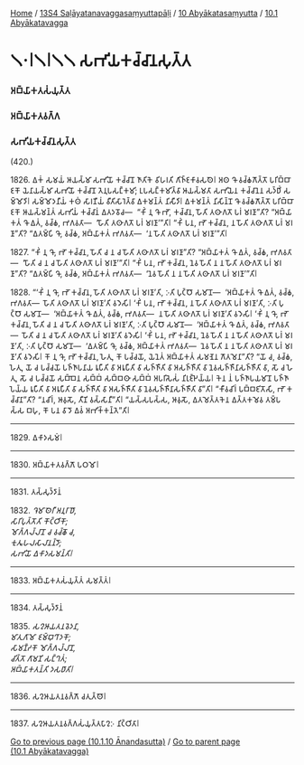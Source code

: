
[Home](/) / [13S4 Saḷāyatanavaggasaṃyuttapāḷi](../../../13S4.md) / [10 Abyākatasaṃyutta](../../10.md) / [10.1 Abyākatavagga](../10.1.md)

# 𑁧𑁦𑁇𑁧𑁇𑁧𑁧 𑀲𑀪𑀺𑀬𑀓𑀘𑁆𑀘𑀸𑀦𑀲𑀼𑀢𑁆𑀢

### 𑀅𑀩𑁆𑀬𑀸𑀓𑀢𑀲𑀁𑀬𑀼𑀢𑁆𑀢

### 𑀅𑀩𑁆𑀬𑀸𑀓𑀢𑀯𑀕𑁆𑀕

### 𑀲𑀪𑀺𑀬𑀓𑀘𑁆𑀘𑀸𑀦𑀲𑀼𑀢𑁆𑀢

(420.)

1826\. 𑀏𑀓𑀁 𑀲𑀫𑀬𑀁 𑀆𑀬𑀲𑁆𑀫𑀸 𑀲𑀪𑀺𑀬𑁄 𑀓𑀘𑁆𑀘𑀸𑀦𑁄 𑀜𑀸𑀢𑀺𑀓𑁂 𑀯𑀺𑀳𑀭𑀢𑀺 𑀕𑀺𑀜𑁆𑀚𑀓𑀸𑀯𑀲𑀣𑁂𑁇 𑀅𑀣 𑀔𑁄 𑀯𑀘𑁆𑀙𑀕𑁄𑀢𑁆𑀢𑁄 𑀧𑀭𑀺𑀩𑁆𑀩𑀸𑀚𑀓𑁄 𑀬𑁂𑀦𑀸𑀬𑀲𑁆𑀫𑀸 𑀲𑀪𑀺𑀬𑁄 𑀓𑀘𑁆𑀘𑀸𑀦𑁄 𑀢𑁂𑀦𑀼𑀧𑀲𑀗𑁆𑀓𑀫𑀺; 𑀉𑀧𑀲𑀗𑁆𑀓𑀫𑀺𑀢𑁆𑀯𑀸 𑀆𑀬𑀲𑁆𑀫𑀢𑀸 𑀲𑀪𑀺𑀬𑁂𑀦 𑀓𑀘𑁆𑀘𑀸𑀦𑁂𑀦 𑀲𑀤𑁆𑀥𑀺𑀁 𑀲𑀫𑁆𑀫𑁄𑀤𑀺𑁇 𑀲𑀫𑁆𑀫𑁄𑀤𑀦𑀻𑀬𑀁 𑀓𑀣𑀁 𑀲𑀸𑀭𑀡𑀻𑀬𑀁 𑀯𑀻𑀢𑀺𑀲𑀸𑀭𑁂𑀢𑁆𑀯𑀸 𑀏𑀓𑀫𑀦𑁆𑀢𑀁 𑀦𑀺𑀲𑀻𑀤𑀺𑁇 𑀏𑀓𑀫𑀦𑁆𑀢𑀁 𑀦𑀺𑀲𑀺𑀦𑁆𑀦𑁄 𑀔𑁄 𑀯𑀘𑁆𑀙𑀕𑁄𑀢𑁆𑀢𑁄 𑀧𑀭𑀺𑀩𑁆𑀩𑀸𑀚𑀓𑁄 𑀆𑀬𑀲𑁆𑀫𑀦𑁆𑀢𑀁 𑀲𑀪𑀺𑀬𑀁 𑀓𑀘𑁆𑀘𑀸𑀦𑀁 𑀏𑀢𑀤𑀯𑁄𑀘—  “𑀓𑀺𑀁 𑀦𑀼 𑀔𑁄 𑀪𑁄, 𑀓𑀘𑁆𑀘𑀸𑀦, 𑀳𑁄𑀢𑀺 𑀢𑀣𑀸𑀕𑀢𑁄 𑀧𑀭𑀁 𑀫𑀭𑀡𑀸”𑀢𑀺? “𑀅𑀩𑁆𑀬𑀸𑀓𑀢𑀁 𑀔𑁄 𑀏𑀢𑀁, 𑀯𑀘𑁆𑀙, 𑀪𑀕𑀯𑀢𑀸—  ‘𑀳𑁄𑀢𑀺 𑀢𑀣𑀸𑀕𑀢𑁄 𑀧𑀭𑀁 𑀫𑀭𑀡𑀸’”𑀢𑀺𑁇 “𑀓𑀺𑀁 𑀧𑀦, 𑀪𑁄 𑀓𑀘𑁆𑀘𑀸𑀦, 𑀦 𑀳𑁄𑀢𑀺 𑀢𑀣𑀸𑀕𑀢𑁄 𑀧𑀭𑀁 𑀫𑀭𑀡𑀸”𑀢𑀺? “𑀏𑀢𑀫𑁆𑀧𑀺 𑀔𑁄, 𑀯𑀘𑁆𑀙, 𑀅𑀩𑁆𑀬𑀸𑀓𑀢𑀁 𑀪𑀕𑀯𑀢𑀸—  ‘𑀦 𑀳𑁄𑀢𑀺 𑀢𑀣𑀸𑀕𑀢𑁄 𑀧𑀭𑀁 𑀫𑀭𑀡𑀸’”𑀢𑀺𑁇

1827\. “𑀓𑀺𑀁 𑀦𑀼 𑀔𑁄, 𑀪𑁄 𑀓𑀘𑁆𑀘𑀸𑀦, 𑀳𑁄𑀢𑀺 𑀘 𑀦 𑀘 𑀳𑁄𑀢𑀺 𑀢𑀣𑀸𑀕𑀢𑁄 𑀧𑀭𑀁 𑀫𑀭𑀡𑀸”𑀢𑀺? “𑀅𑀩𑁆𑀬𑀸𑀓𑀢𑀁 𑀔𑁄 𑀏𑀢𑀁, 𑀯𑀘𑁆𑀙, 𑀪𑀕𑀯𑀢𑀸—  ‘𑀳𑁄𑀢𑀺 𑀘 𑀦 𑀘 𑀳𑁄𑀢𑀺 𑀢𑀣𑀸𑀕𑀢𑁄 𑀧𑀭𑀁 𑀫𑀭𑀡𑀸’”𑀢𑀺𑁇 “𑀓𑀺𑀁 𑀧𑀦, 𑀪𑁄 𑀓𑀘𑁆𑀘𑀸𑀦, 𑀦𑁂𑀯 𑀳𑁄𑀢𑀺 𑀦 𑀦 𑀳𑁄𑀢𑀺 𑀢𑀣𑀸𑀕𑀢𑁄 𑀧𑀭𑀁 𑀫𑀭𑀡𑀸”𑀢𑀺? “𑀏𑀢𑀫𑁆𑀧𑀺 𑀔𑁄, 𑀯𑀘𑁆𑀙, 𑀅𑀩𑁆𑀬𑀸𑀓𑀢𑀁 𑀪𑀕𑀯𑀢𑀸—  ‘𑀦𑁂𑀯 𑀳𑁄𑀢𑀺 𑀦 𑀦 𑀳𑁄𑀢𑀺 𑀢𑀣𑀸𑀕𑀢𑁄 𑀧𑀭𑀁 𑀫𑀭𑀡𑀸’”𑀢𑀺𑁇

1828\. “‘𑀓𑀺𑀁 𑀦𑀼 𑀔𑁄, 𑀪𑁄 𑀓𑀘𑁆𑀘𑀸𑀦, 𑀳𑁄𑀢𑀺 𑀢𑀣𑀸𑀕𑀢𑁄 𑀧𑀭𑀁 𑀫𑀭𑀡𑀸’𑀢𑀺, 𑀇𑀢𑀺 𑀧𑀼𑀝𑁆𑀞𑁄 𑀲𑀫𑀸𑀦𑁄—  ‘𑀅𑀩𑁆𑀬𑀸𑀓𑀢𑀁 𑀔𑁄 𑀏𑀢𑀁, 𑀯𑀘𑁆𑀙, 𑀪𑀕𑀯𑀢𑀸—  𑀳𑁄𑀢𑀺 𑀢𑀣𑀸𑀕𑀢𑁄 𑀧𑀭𑀁 𑀫𑀭𑀡𑀸’𑀢𑀺 𑀯𑀤𑁂𑀲𑀺𑁇 ‘𑀓𑀺𑀁 𑀧𑀦, 𑀪𑁄 𑀓𑀘𑁆𑀘𑀸𑀦, 𑀦 𑀳𑁄𑀢𑀺 𑀢𑀣𑀸𑀕𑀢𑁄 𑀧𑀭𑀁 𑀫𑀭𑀡𑀸’𑀢𑀺, 𑀇𑀢𑀺 𑀧𑀼𑀝𑁆𑀞𑁄 𑀲𑀫𑀸𑀦𑁄—  ‘𑀅𑀩𑁆𑀬𑀸𑀓𑀢𑀁 𑀔𑁄 𑀏𑀢𑀁, 𑀯𑀘𑁆𑀙, 𑀪𑀕𑀯𑀢𑀸—  𑀦 𑀳𑁄𑀢𑀺 𑀢𑀣𑀸𑀕𑀢𑁄 𑀧𑀭𑀁 𑀫𑀭𑀡𑀸’𑀢𑀺 𑀯𑀤𑁂𑀲𑀺𑁇 ‘𑀓𑀺𑀁 𑀦𑀼 𑀔𑁄, 𑀪𑁄 𑀓𑀘𑁆𑀘𑀸𑀦, 𑀳𑁄𑀢𑀺 𑀘 𑀦 𑀘 𑀳𑁄𑀢𑀺 𑀢𑀣𑀸𑀕𑀢𑁄 𑀧𑀭𑀁 𑀫𑀭𑀡𑀸’𑀢𑀺, 𑀇𑀢𑀺 𑀧𑀼𑀝𑁆𑀞𑁄 𑀲𑀫𑀸𑀦𑁄—  ‘𑀅𑀩𑁆𑀬𑀸𑀓𑀢𑀁 𑀔𑁄 𑀏𑀢𑀁, 𑀯𑀘𑁆𑀙, 𑀪𑀕𑀯𑀢𑀸—  𑀳𑁄𑀢𑀺 𑀘 𑀦 𑀘 𑀳𑁄𑀢𑀺 𑀢𑀣𑀸𑀕𑀢𑁄 𑀧𑀭𑀁 𑀫𑀭𑀡𑀸’𑀢𑀺 𑀯𑀤𑁂𑀲𑀺𑁇 ‘𑀓𑀺𑀁 𑀧𑀦, 𑀪𑁄 𑀓𑀘𑁆𑀘𑀸𑀦, 𑀦𑁂𑀯 𑀳𑁄𑀢𑀺 𑀦 𑀦 𑀳𑁄𑀢𑀺 𑀢𑀣𑀸𑀕𑀢𑁄 𑀧𑀭𑀁 𑀫𑀭𑀡𑀸’𑀢𑀺, 𑀇𑀢𑀺 𑀧𑀼𑀝𑁆𑀞𑁄 𑀲𑀫𑀸𑀦𑁄—  ‘𑀏𑀢𑀫𑁆𑀧𑀺 𑀔𑁄, 𑀯𑀘𑁆𑀙, 𑀅𑀩𑁆𑀬𑀸𑀓𑀢𑀁 𑀪𑀕𑀯𑀢𑀸—  𑀦𑁂𑀯 𑀳𑁄𑀢𑀺 𑀦 𑀦 𑀳𑁄𑀢𑀺 𑀢𑀣𑀸𑀕𑀢𑁄 𑀧𑀭𑀁 𑀫𑀭𑀡𑀸’𑀢𑀺 𑀯𑀤𑁂𑀲𑀺𑁇 𑀓𑁄 𑀦𑀼 𑀔𑁄, 𑀪𑁄 𑀓𑀘𑁆𑀘𑀸𑀦, 𑀳𑁂𑀢𑀼, 𑀓𑁄 𑀧𑀘𑁆𑀘𑀬𑁄, 𑀬𑁂𑀦𑁂𑀢𑀁 𑀅𑀩𑁆𑀬𑀸𑀓𑀢𑀁 𑀲𑀫𑀡𑁂𑀦 𑀕𑁄𑀢𑀫𑁂𑀦𑀸”𑀢𑀺? “𑀬𑁄 𑀘, 𑀯𑀘𑁆𑀙, 𑀳𑁂𑀢𑀼, 𑀬𑁄 𑀘 𑀧𑀘𑁆𑀘𑀬𑁄 𑀧𑀜𑁆𑀜𑀸𑀧𑀦𑀸𑀬 𑀭𑀽𑀧𑀻𑀢𑀺 𑀯𑀸 𑀅𑀭𑀽𑀧𑀻𑀢𑀺 𑀯𑀸 𑀲𑀜𑁆𑀜𑀻𑀢𑀺 𑀯𑀸 𑀅𑀲𑀜𑁆𑀜𑀻𑀢𑀺 𑀯𑀸 𑀦𑁂𑀯𑀲𑀜𑁆𑀜𑀻𑀦𑀸𑀲𑀜𑁆𑀜𑀻𑀢𑀺 𑀯𑀸, 𑀲𑁄 𑀘 𑀳𑁂𑀢𑀼, 𑀲𑁄 𑀘 𑀧𑀘𑁆𑀘𑀬𑁄 𑀲𑀩𑁆𑀩𑁂𑀦 𑀲𑀩𑁆𑀩𑀁 𑀲𑀩𑁆𑀩𑀣𑀸 𑀲𑀩𑁆𑀩𑀁 𑀅𑀧𑀭𑀺𑀲𑁂𑀲𑀁 𑀦𑀺𑀭𑀼𑀚𑁆𑀛𑁂𑀬𑁆𑀬𑁇 𑀓𑁂𑀦 𑀦𑀁 𑀧𑀜𑁆𑀜𑀸𑀧𑀬𑀫𑀸𑀦𑁄 𑀧𑀜𑁆𑀜𑀸𑀧𑁂𑀬𑁆𑀬 𑀭𑀽𑀧𑀻𑀢𑀺 𑀯𑀸 𑀅𑀭𑀽𑀧𑀻𑀢𑀺 𑀯𑀸 𑀲𑀜𑁆𑀜𑀻𑀢𑀺 𑀯𑀸 𑀅𑀲𑀜𑁆𑀜𑀻𑀢𑀺 𑀯𑀸 𑀦𑁂𑀯𑀲𑀜𑁆𑀜𑀻𑀦𑀸𑀲𑀜𑁆𑀜𑀻𑀢𑀺 𑀯𑀸”𑀢𑀺𑁇 “𑀓𑀻𑀯𑀘𑀺𑀭𑀁 𑀧𑀩𑁆𑀩𑀚𑀺𑀢𑁄𑀲𑀺, 𑀪𑁄 𑀓𑀘𑁆𑀘𑀸𑀦𑀸”𑀢𑀺? “𑀦𑀘𑀺𑀭𑀁, 𑀆𑀯𑀼𑀲𑁄, 𑀢𑀻𑀡𑀺 𑀯𑀲𑁆𑀲𑀸𑀦𑀻”𑀢𑀺𑁇 “𑀬𑀲𑁆𑀲𑀧𑀲𑁆𑀲, 𑀆𑀯𑀼𑀲𑁄, 𑀏𑀢𑀫𑁂𑀢𑁆𑀢𑀓𑁂𑀦 𑀏𑀢𑁆𑀢𑀓𑀫𑁂𑀯 𑀢𑀫𑁆𑀧𑀲𑁆𑀲 𑀩𑀳𑀼, 𑀓𑁄 𑀧𑀦 𑀯𑀸𑀤𑁄 𑀏𑀯𑀁 𑀅𑀪𑀺𑀓𑁆𑀓𑀦𑁆𑀢𑁂”𑀢𑀺𑁇

---

1829\. 𑀏𑀓𑀸𑀤𑀲𑀫𑀁𑁇



---

1830\. 𑀅𑀩𑁆𑀬𑀸𑀓𑀢𑀯𑀕𑁆𑀕𑁄 𑀧𑀞𑀫𑁄𑁇



---

1831\. 𑀢𑀲𑁆𑀲𑀼𑀤𑁆𑀤𑀸𑀦𑀁



1832\. _𑀔𑁂𑀫𑀸𑀣𑁂𑀭𑀻 𑀅𑀦𑀼𑀭𑀸𑀥𑁄,_  
_𑀲𑀸𑀭𑀺𑀧𑀼𑀢𑁆𑀢𑁄𑀢𑀺 𑀓𑁄𑀝𑁆𑀞𑀺𑀓𑁄;_  
_𑀫𑁄𑀕𑁆𑀕𑀮𑁆𑀮𑀸𑀦𑁄 𑀘 𑀯𑀘𑁆𑀙𑁄 𑀘,_  
_𑀓𑀼𑀢𑀽𑀳𑀮𑀲𑀸𑀮𑀸𑀦𑀦𑁆𑀤𑁄;_  
_𑀲𑀪𑀺𑀬𑁄 𑀏𑀓𑀸𑀤𑀲𑀫𑀦𑁆𑀢𑀺𑁇_  


---

1833\. 𑀅𑀩𑁆𑀬𑀸𑀓𑀢𑀲𑀁𑀬𑀼𑀢𑁆𑀢𑀁 𑀲𑀫𑀢𑁆𑀢𑀁𑁇



---

1834\. 𑀢𑀲𑁆𑀲𑀼𑀤𑁆𑀤𑀸𑀦𑀁



1835\. _𑀲𑀍𑀆𑀬𑀢𑀦𑀯𑁂𑀤𑀦𑀸,_  
_𑀫𑀸𑀢𑀼𑀕𑀸𑀫𑁄 𑀚𑀫𑁆𑀩𑀼𑀔𑀸𑀤𑀓𑁄;_  
_𑀲𑀸𑀫𑀡𑁆𑀟𑀓𑁄 𑀫𑁄𑀕𑁆𑀕𑀮𑁆𑀮𑀸𑀦𑁄,_  
_𑀘𑀺𑀢𑁆𑀢𑁄 𑀕𑀸𑀫𑀡𑀺 𑀲𑀗𑁆𑀔𑀢𑀁;_  
_𑀅𑀩𑁆𑀬𑀸𑀓𑀢𑀦𑁆𑀢𑀺 𑀤𑀲𑀥𑀸𑀢𑀺𑁇_  


---

1836\. 𑀲𑀍𑀆𑀬𑀢𑀦𑀯𑀕𑁆𑀕𑁄 𑀘𑀢𑀼𑀢𑁆𑀣𑁄𑁇



---

1837\. 𑀲𑀍𑀆𑀬𑀢𑀦𑀯𑀕𑁆𑀕𑀲𑀁𑀬𑀼𑀢𑁆𑀢𑀧𑀸𑀍𑀇 𑀦𑀺𑀝𑁆𑀞𑀺𑀢𑀸𑁇



[Go to previous page (10.1.10 Ānandasutta)](10.1.10.md) / [Go to parent page (10.1 Abyākatavagga)](../10.1.md)


